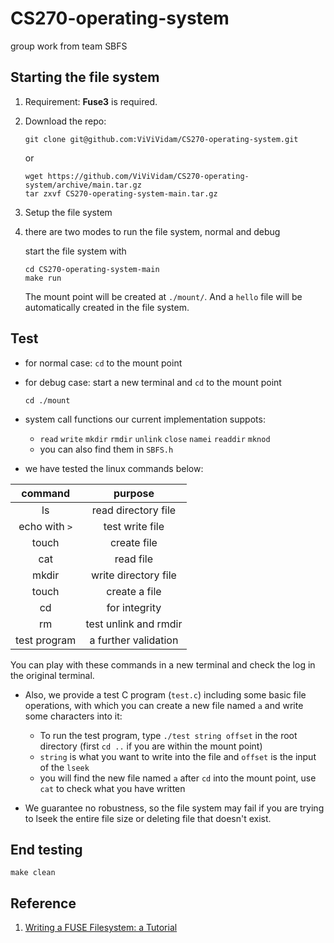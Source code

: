 # CS270-operating-system

group work from team SBFS  

## Starting the file system

1. Requirement: **Fuse3** is required.

2. Download the repo:

   ```
   git clone git@github.com:ViViVidam/CS270-operating-system.git
   ```

      or

   ```
   wget https://github.com/ViViVidam/CS270-operating-system/archive/main.tar.gz
   tar zxvf CS270-operating-system-main.tar.gz
   ```

3. Setup the file system
4. 
   there are two modes to run the file system, normal and debug

   start the file system with

   ```
   cd CS270-operating-system-main
   make run
   ```

   The mount point will be created at `./mount/`. And a `hello` file will be automatically created in the file system.

## Test

- for normal case: `cd` to the mount point

- for debug case: start a new terminal and  `cd` to the mount point  

  ```
  cd ./mount
  ```

- system call functions our current implementation suppots:

  -  `read` `write` `mkdir` `rmdir` `unlink` `close` `namei` `readdir` `mknod`  
  - you can also find them in `SBFS.h`

- we have tested the linux commands below:

|    command    |        purpose        |
| :-----------: | :-------------------: |
|      ls       |  read directory file  |
| echo with `>` |    test write file    |
|     touch     |      create file      |
|      cat      |       read file       |
|     mkdir     | write directory file  |
|     touch     |     create a file     |
|      cd       |     for integrity     |
|      rm       | test unlink and rmdir |
| test program  | a further validation  |

You can play with these commands in a new terminal and check the log in the original terminal.

- Also, we provide a test C program (`test.c`) including some basic file operations, with which you can create a new file named `a`  and write some characters into it: 
  - To run the test program, type `./test string offset` in the root directory (first `cd ..` if you are within the mount point)
  - `string` is what you want to write into the file and `offset` is the input of the `lseek`  
  - you will find the new file named `a` after `cd` into the mount point, use `cat` to check what you have written 

- We guarantee no robustness, so the file system may fail if you are trying to lseek the entire file size or deleting file that doesn't exist.

## End testing

```
make clean
```

## Reference

1. [Writing a FUSE Filesystem: a Tutorial](https://www.cs.nmsu.edu/~pfeiffer/fuse-tutorial/)



